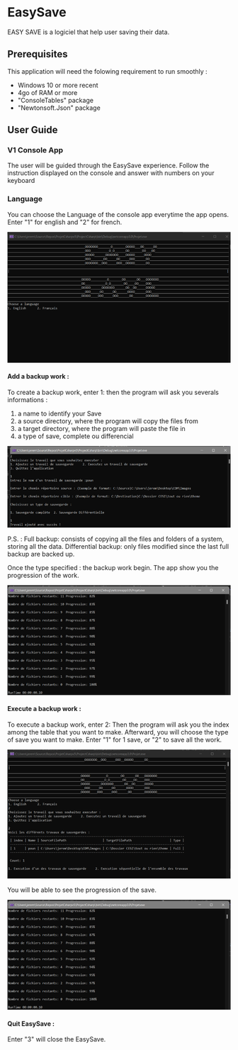 # EasySave

EASY SAVE is a logiciel that help user saving their data.

## Prerequisites

This application will need the folowing requirement to run smoothly :
 - Windows 10 or more recent
 - 4go of RAM or more
 - "ConsoleTables" package 
 - "Newtonsoft.Json" package 


## User Guide

### V1  Console App

The user will be guided through the EasySave experience. Follow the instruction displayed on the console and answer with numbers on your keyboard

### Language

You can choose the Language of the console app everytime the app opens. Enter "1" for english and "2" for french.

![language](https://github.com/Zoradik/ProjetCsharp/blob/develop/ProjectCsharp/Images/language.png)

#### Add a backup work :

To create a backup work, enter 1:
then the program will ask you severals informations :
  1. a name to identify your Save
  2. a source directory, where the program will copy the files from
  3. a target directory, where the program will paste the file in
  4. a type of save, complete ou differencial

![add](https://github.com/Zoradik/ProjetCsharp/blob/develop/ProjectCsharp/Images/add.png)

P.S. : 
Full backup: consists of copying all the files and folders of a system, storing all the data.
Differential backup: only files modified since the last full backup are backed up.

Once the type specified : the backup work begin. The app show you the progression of the work.

![progess](https://github.com/Zoradik/ProjetCsharp/blob/develop/ProjectCsharp/Images/progress.png)

#### Execute a backup work :

To execute a backup work, enter 2:
Then the program will ask you the index among the table that you want to make.
Afterward, you will choose the type of save you want to make. Enter "1" for 1 save, or "2" to save all the work.

![execute](https://github.com/Zoradik/ProjetCsharp/blob/develop/ProjectCsharp/Images/execute.png)

You will be able to see the progression of the save. 

![progess](https://github.com/Zoradik/ProjetCsharp/blob/develop/ProjectCsharp/Images/progress.png)


#### Quit EasySave :

Enter "3" will close the EasySave.

